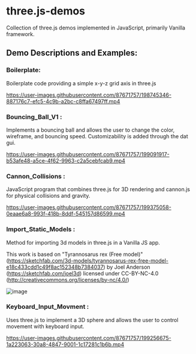 # three.js-demos
Collection of three.js demos implemented in JavaScript, primarily Vanilla framework.

## Demo Descriptions and Examples:
### Boilerplate: 
Boilerplate code providing a simple x-y-z grid axis in three.js

https://user-images.githubusercontent.com/87671757/198745346-887176c7-efc5-4c9b-a2bc-c8ffa67497ff.mp4

### Bouncing_Ball_V1 :
Implements a bouncing ball and allows the user to change the color, wireframe, and bouncing speed. Customizability is added through the dat gui.

https://user-images.githubusercontent.com/87671757/199091917-b53afe48-a5ce-4f62-9963-c2a5cebfcab9.mp4

### Cannon_Collisions :
JavaScript program that combines three.js for 3D rendering and cannon.js for physical collisions and gravity.

https://user-images.githubusercontent.com/87671757/199375058-0eaae6a8-993f-418b-8ddf-545157d86599.mp4

### Import_Static_Models : 
Method for importing 3d models in three.js in a Vanilla JS app.

This work is based on "Tyrannosarus rex (Free model)" (https://sketchfab.com/3d-models/tyrannosarus-rex-free-model-e18c433cdd1c49f8ac152348b7384037) by Joel Anderson (https://sketchfab.com/joel3d) licensed under CC-BY-NC-4.0 (http://creativecommons.org/licenses/by-nc/4.0/)

![image](https://user-images.githubusercontent.com/87671757/199351956-660fb70d-83f8-4ee7-a60d-ceb50b00f9be.png)

### Keyboard_Input_Movment :
Uses three.js to implement a 3D sphere and allows the user to control movement with keyboard input.

https://user-images.githubusercontent.com/87671757/199256675-1a223063-30a8-4847-9001-1c17281c1b6b.mp4
